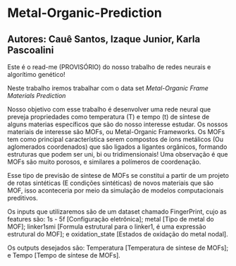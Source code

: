 # Metal-Organic-Prediction
## Autores: Cauê Santos, Izaque Junior, Karla Pascoalini

Este é o read-me (PROVISÓRIO) do nosso trabalho de redes neurais e algorítimo genético!

Neste trabalho iremos trabalhar com o data set _Metal-Organic Frame Materials Prediction_ 

Nosso objetivo com esse trabalho é desenvolver uma rede neural que preveja propriedades como temperatura (T) e tempo (t) de síntese de alguns materias específicos que são do nosso interesse estudar. Os nossos materiais de interesse são MOFs, ou Metal-Organic Frameworks. Os MOFs tem como principal característica serem compostos de íons metálicos (Ou aglomerados coordenados) que são ligados a ligantes orgânicos, formando estruturas que podem ser uni, bi ou tridimensionais! Uma observação é que MOFs são muito porosos, e similares a polímeros de coordenação.

Esse tipo de previsão de síntese de MOFs se constitui a partir de um projeto de rotas sintéticas (E condições sintéticas) de novos materiais que são MOF, isso aconteceria por meio da simulação de modelos computacionais preditivos.

Os inputs que utilizaremos são de um dataset chamado FingerPrint, cujo as features são: 1s - 5f [Configuração eletrônica]; metal [Tipo de metal do MOF]; linker1smi [Formula estrutural para o linker1, é uma expressão estrutural do MOF]; e oxidation_state [Estados de oxidação do metal nodal].

Os outputs desejados são: Temperatura [Temperatura de síntese de MOFs]; e Tempo [Tempo de síntese de MOFs].
